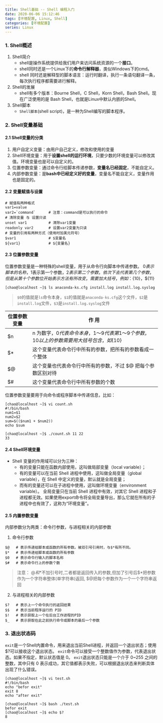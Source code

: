 ```yaml
---
title: Shell基础 -- Shell 编程入门
date: 2020-06-06 15:12:46
tags: [环境配置, Linux, Shell]
categories: [环境配置]
series: Linux
---
```



### 1. Shell概述
1. Shell简介
    * shell是操作系统提供给我们用户来访问系统资源的一个**接口**。
    * shell同时还是一个Linux下的**命令行解释器**，类似Windows下的cmd。
    * shell 同时还是解释型的脚本语言：运行时翻译，执行一条语句翻译一条，每次执行程序都需要进行解释。
2. Shell的发展
    * shell有多个版本：Bourne Shell，C Shell，Korn Shell，Bash Shell。现在广泛使用的是 Bash Shell，也就是Linux中默认内嵌的Shell。
3. Shell脚本
    * `Shell脚本`(shell script)，是一种为Shell编写的脚本程序。

### 2. Shell变量基础
#### 2.1 Shell变量的分类
1. 用户自定义变量：由用户自己定义，修改和使用的变量
2. Shell环境变量：用于**设置shell的运行环境**，只要少数的环境变量可以修改其值。环境变量也是可以自定义的。
3. 位置参数变量：通过命令行给脚本传递参数，**变量名已经固定**，不能自定义。
4. 内部参数变量：是**bash中已经定义好的变量**，变量名不能自定义，变量作用也是固定的。

#### 2.2 变量赋值与设置
``` shell
# 赋值有两种格式
var1=value
var2=`command`      # 注意：command是可以执行的命令
# 清除变量 与 设置只读
unset var1          # 清除var1变量
readonly var2       # 设置var2变量为只读
# 变量的引用有两种方式（使用时加美元符号）
$var1               # $变量名
${var1}             # ${变量名}
```

#### 2.3 位置参数变量
位置参数变量是一种特殊的shell变量，用于从命令行向脚本中传递参数。
$0表示脚本的名称，$1表示第一个参数，$2表示第二个参数，依次下去代表第几个参数，
但是从第十个参数位开始表示方法有所改变，需要加大括号，例如：${10}，${11}

``` shell
[chao@localhost ~]$ ls anaconda-ks.cfg install.log install.log.syslog
```

> `$0`的值就是`ls`命令本身，`$1`的值就是`anaconda-ks.cfg`这个文件，`$2`是`install.log`文件，`$3`是`install.log.syslog`文件

|  位置参数变量  |  作 用  |
|  ----  | ----  |
|$n	        |n 为数字，$0 代表命令本身，$1〜$9 代表第 1〜9 个参数，10 以上的参数需要用大括号包含， 如${10}	|
|$*			|这个变量代表命令行中所有的参数，把所有的参数看成一个整体										|
|$@			|这个变量也代表命令行中所有的参数，不过 $@ 把每个参数区别对待									|
|$#			|这个变量代表命令行中所有参数的个数															|

位置参数变量要用于向命令或程序脚本中传递信息，比如：
``` shell
[chao@localhost ~]$ vi count.sh
#!/bin/bash
num1=$1
num2=$2
sum=$(($num1 + $num2))
echo $sum

[chao@localhost ~]$ ./count.sh 11 22
33
```


#### 2.4 Shell环境变量
* Shell 变量的作用域可以分为三种：
    + 有的变量只能在函数内部使用，这叫做局部变量（local variable）；
    + 有的变量可以在当前 Shell 进程中使用，这叫做全局变量（global variable），在 Shell 中定义的变量，默认就是全局变量；
    + 而有的变量还可以在子进程中使用，这叫做环境变量（environment variable）。
全局变量只在当前 Shell 进程中有效，对其它 Shell 进程和子进程都无效。如果使用export命令将全局变量导出，那么它就在所有的子进程中也有效了，这称为“环境变量”。


#### 2.5 内置参数变量
内部参数分为两类：命令行参数，与进程相关的内部参数
1. 命令行参数
``` shell
$@   # 表示传递给脚本或函数的所有参数。被双引号引用时，与$*有所不同。
$*   # 表示传递给脚本或函数的所有参数
$0   # 表示命令行输入的脚本名称
$#   # 表示命令行上的参数个数
```
>  注意： $@和$*不加引号时,二者都是返回传入的参数,但加了引号后$*把参数作为一个字符串整体(单字符串)返回, $@把每个参数作为一个一个字符串返回


2. 与进程相关的内部参数
``` shell
$?   # 表示上一个命令执行的返回结果
$$   # 表示当前程序运行的 PID 
$!   # 表示获取上一个在后台工作进程的PID
$_   # 表示获取在此之前执行命令或脚本的最后一个参数
```


### 3. 退出状态码
`exit`是一个Shell内置命令，用来退出当前Shell进程，并返回一个退出状态；使用$?可以接收这个退出状态。
`exit`命令可以接受一个整数值作为参数，代表退出状态。如果不指定，默认状态值是 0。
`exit`退出状态只能是一个介于 0~255 之间的整数，其中只有 0 表示成功，其它值都表示失败，可以根据退出状态来判断具体出现了什么错误。

``` shell
[chao@localhost ~]$ vi test.sh
#!/bin/bash
echo "befor exit"
exit 8
echo "after exit"

[chao@localhost ~]$ bash ./test.sh
befor exit
[chao@localhost ~]$ echo $?
8
```
